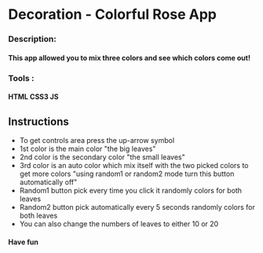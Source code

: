# Decoration - Colorful Rose App
### Description:
#### This app allowed you to mix three colors and see which colors come out!
### Tools :
#### HTML CSS3 JS
## Instructions
- To get controls area press the up-arrow symbol
- 1st color is the main color "the big leaves"
- 2nd color is the secondary color "the small leaves"
- 3rd color is an auto color which mix itself with the two picked colors to get more colors "using random1 or random2 mode turn this button automatically off"
- Random1 button pick every time you click it randomly colors for both leaves
- Random2 button pick automatically every 5 seconds randomly colors for both leaves
- You can also change the numbers of leaves to either 10 or 20 
#### Have fun